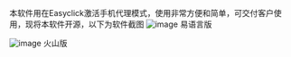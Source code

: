 本软件用在Easyclick激活手机代理模式，使用非常方便和简单，可交付客户使用，现将本软件开源，以下为软件截图
![image](https://github.com/zhushixu/EC_activation/assets/103643485/23a0c1d7-7d85-4ccd-a177-d1feba5db9ad)
易语言版

![image](https://github.com/zhushixu/EC_activation/assets/103643485/266e2dc6-fef9-451a-9727-39fda1022ca3)
火山版
